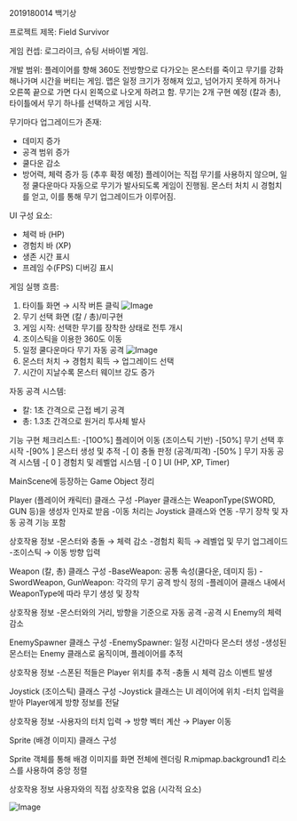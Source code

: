 2019180014 백기상

프로젝트 제목: Field Survivor

게임 컨셉: 로그라이크, 슈팅 서바이벌 게임.

개발 범위:
플레이어를 향해 360도 전방향으로 다가오는 몬스터를 죽이고 무기를 강화해나가며 시간을 버티는 게임.
맵은 일정 크기가 정해져 있고, 넘어가지 못하게 하거나 오른쪽 끝으로 가면 다시 왼쪽으로 나오게 하려고 함.
무기는 2개 구현 예정 (칼과 총), 타이틀에서 무기 하나를 선택하고 게임 시작.

무기마다 업그레이드가 존재:
- 데미지 증가
- 공격 범위 증가
- 쿨다운 감소
- 방어력, 체력 증가 등 (추후 확정 예정)
플레이어는 직접 무기를 사용하지 않으며, 일정 쿨다운마다 자동으로 무기가 발사되도록 게임이 진행됨.
몬스터 처치 시 경험치를 얻고, 이를 통해 무기 업그레이드가 이루어짐.

UI 구성 요소:
- 체력 바 (HP)
- 경험치 바 (XP)
- 생존 시간 표시
- 프레임 수(FPS) 디버깅 표시

게임 실행 흐름:
1. 타이틀 화면 → 시작 버튼 클릭
![Image](https://github.com/user-attachments/assets/8c9e1373-d06f-4c21-9c9a-493f18a9b0ee)
2. 무기 선택 화면 (칼 / 총)/미구현
3. 게임 시작: 선택한 무기를 장착한 상태로 전투 개시
4. 조이스틱을 이용한 360도 이동
5. 일정 쿨다운마다 무기 자동 공격
![Image](https://github.com/user-attachments/assets/6ebd49ce-0ea7-4c8b-8120-97f0708235f4)
6. 몬스터 처치 → 경험치 획득 → 업그레이드 선택
7. 시간이 지날수록 몬스터 웨이브 강도 증가

자동 공격 시스템:
- 칼: 1초 간격으로 근접 베기 공격
- 총: 1.3초 간격으로 원거리 투사체 발사

기능 구현 체크리스트:
-[10O%] 플레이어 이동 (조이스틱 기반)
-[50%] 무기 선택 후 시작
-[90% ] 몬스터 생성 및 추적
-[ 0] 충돌 판정 (공격/피격)
-[50% ] 무기 자동 공격 시스템
-[ 0 ] 경험치 및 레벨업 시스템
-[ 0 ] UI (HP, XP, Timer)

MainScene에 등장하는 Game Object 정리

  Player (플레이어 캐릭터)
클래스 구성
-Player 클래스는 WeaponType(SWORD, GUN 등)을 생성자 인자로 받음
-이동 처리는 Joystick 클래스와 연동
-무기 장착 및 자동 공격 기능 포함

상호작용 정보
-몬스터와 충돌 → 체력 감소
-경험치 획득 → 레벨업 및 무기 업그레이드
-조이스틱 → 이동 방향 입력

  Weapon (칼, 총)
클래스 구성
-BaseWeapon: 공통 속성(쿨다운, 데미지 등)
-SwordWeapon, GunWeapon: 각각의 무기 공격 방식 정의
-플레이어 클래스 내에서 WeaponType에 따라 무기 생성 및 장착

상호작용 정보
-몬스터와의 거리, 방향을 기준으로 자동 공격
-공격 시 Enemy의 체력 감소


  EnemySpawner 
클래스 구성
-EnemySpawner: 일정 시간마다 몬스터 생성
-생성된 몬스터는 Enemy 클래스로 움직이며, 플레이어를 추적

상호작용 정보
-스폰된 적들은 Player 위치를 추적
-충돌 시 체력 감소 이벤트 발생

  Joystick (조이스틱)
클래스 구성
-Joystick 클래스는 UI 레이어에 위치
-터치 입력을 받아 Player에게 방향 정보를 전달

상호작용 정보
-사용자의 터치 입력 → 방향 벡터 계산 → Player 이동


Sprite (배경 이미지)
클래스 구성

Sprite 객체를 통해 배경 이미지를 화면 전체에 렌더링
R.mipmap.background1 리소스를 사용하여 중앙 정렬

상호작용 정보
사용자와의 직접 상호작용 없음 (시각적 요소)


![Image](https://github.com/user-attachments/assets/bbf86d4c-2576-40f3-8922-d26fc1a40311)

